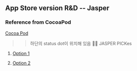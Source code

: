 ## App Store version R&D -- Jasper

### Reference from CocoaPod

[Cocoa Pod](https://cocoapods.org/)

> > 하단의 status dot이 위치해 있음 👨‍💻 JASPER PICKes

1. [Option 1](https://cocoapods.org/pods/CalendarLib)

2. [Option 2](https://cocoapods.org/pods/CalendarIOS7)
